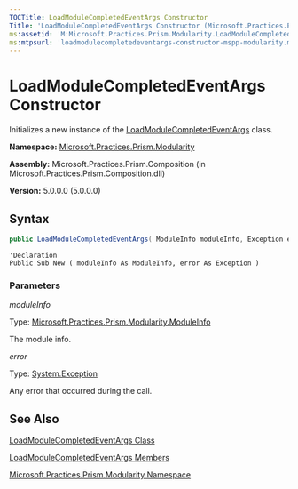 ```yaml
---
TOCTitle: LoadModuleCompletedEventArgs Constructor
Title: 'LoadModuleCompletedEventArgs Constructor (Microsoft.Practices.Prism.Modularity)'
ms:assetid: 'M:Microsoft.Practices.Prism.Modularity.LoadModuleCompletedEventArgs.\#ctor(Microsoft.Practices.Prism.Modularity.ModuleInfo,System.Exception)'
ms:mtpsurl: 'loadmodulecompletedeventargs-constructor-mspp-modularity.md'
---
```



# LoadModuleCompletedEventArgs Constructor

Initializes a new instance of the [LoadModuleCompletedEventArgs](/patterns-practices/reference/loadmodulecompletedeventargs-class-mspp-modularity) class.

**Namespace:** [Microsoft.Practices.Prism.Modularity](/patterns-practices/reference/mspp-modularity-namespace)

**Assembly:** Microsoft.Practices.Prism.Composition (in Microsoft.Practices.Prism.Composition.dll)

**Version:** 5.0.0.0 (5.0.0.0)

## Syntax

```C#
public LoadModuleCompletedEventArgs( ModuleInfo moduleInfo, Exception error )
```

```VB
'Declaration
Public Sub New ( moduleInfo As ModuleInfo, error As Exception )
```

### Parameters

*moduleInfo*

Type: [Microsoft.Practices.Prism.Modularity.ModuleInfo](/patterns-practices/reference/moduleinfo-class-mspp-modularity)

The module info.

*error*

Type: [System.Exception](http://msdn.microsoft.com/en-us/library/c18k6c59)

Any error that occurred during the call.

## See Also

[LoadModuleCompletedEventArgs Class](/patterns-practices/reference/loadmodulecompletedeventargs-class-mspp-modularity)

[LoadModuleCompletedEventArgs Members](/patterns-practices/reference/loadmodulecompletedeventargs-members-mspp-modularity)

[Microsoft.Practices.Prism.Modularity Namespace](/patterns-practices/reference/mspp-modularity-namespace)
